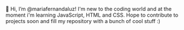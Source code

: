 👋 Hi, I’m @mariafernandaluz!
I'm new to the coding world and at the moment i'm learning JavaScript, HTML and CSS. Hope to contribute to projects soon and fill my repository with a bunch of cool stuff :)


